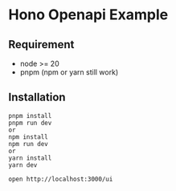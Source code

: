 # Hono Openapi Example

## Requirement
- node >= 20
- pnpm (npm or yarn still work)

## Installation
```
pnpm install
pnpm run dev
or 
npm install
npm run dev
or
yarn install
yarn dev
```

```
open http://localhost:3000/ui
```
